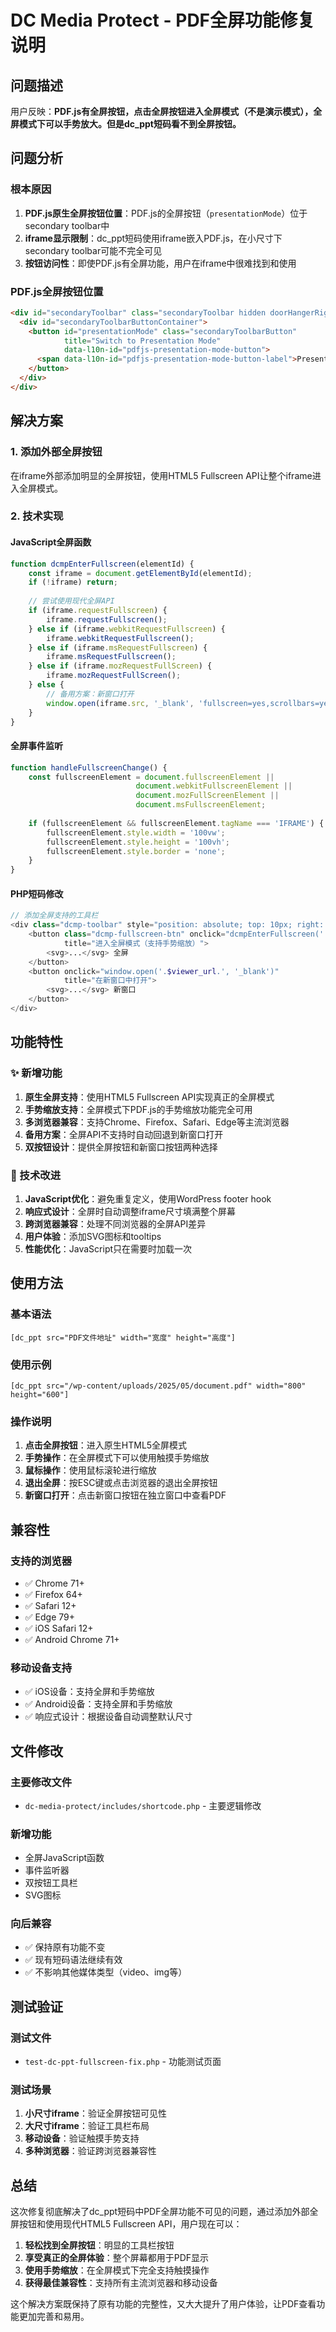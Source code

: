 # DC Media Protect - PDF全屏功能修复说明

## 问题描述

用户反映：**PDF.js有全屏按钮，点击全屏按钮进入全屏模式（不是演示模式），全屏模式下可以手势放大。但是dc_ppt短码看不到全屏按钮。**

## 问题分析

### 根本原因
1. **PDF.js原生全屏按钮位置**：PDF.js的全屏按钮（`presentationMode`）位于secondary toolbar中
2. **iframe显示限制**：dc_ppt短码使用iframe嵌入PDF.js，在小尺寸下secondary toolbar可能不完全可见
3. **按钮访问性**：即使PDF.js有全屏功能，用户在iframe中很难找到和使用

### PDF.js全屏按钮位置
```html
<div id="secondaryToolbar" class="secondaryToolbar hidden doorHangerRight">
  <div id="secondaryToolbarButtonContainer">
    <button id="presentationMode" class="secondaryToolbarButton" 
            title="Switch to Presentation Mode" 
            data-l10n-id="pdfjs-presentation-mode-button">
      <span data-l10n-id="pdfjs-presentation-mode-button-label">Presentation Mode</span>
    </button>
  </div>
</div>
```

## 解决方案

### 1. 添加外部全屏按钮
在iframe外部添加明显的全屏按钮，使用HTML5 Fullscreen API让整个iframe进入全屏模式。

### 2. 技术实现

#### JavaScript全屏函数
```javascript
function dcmpEnterFullscreen(elementId) {
    const iframe = document.getElementById(elementId);
    if (!iframe) return;
    
    // 尝试使用现代全屏API
    if (iframe.requestFullscreen) {
        iframe.requestFullscreen();
    } else if (iframe.webkitRequestFullscreen) {
        iframe.webkitRequestFullscreen();
    } else if (iframe.msRequestFullscreen) {
        iframe.msRequestFullscreen();
    } else if (iframe.mozRequestFullScreen) {
        iframe.mozRequestFullScreen();
    } else {
        // 备用方案：新窗口打开
        window.open(iframe.src, '_blank', 'fullscreen=yes,scrollbars=yes,resizable=yes');
    }
}
```

#### 全屏事件监听
```javascript
function handleFullscreenChange() {
    const fullscreenElement = document.fullscreenElement || 
                            document.webkitFullscreenElement || 
                            document.mozFullScreenElement || 
                            document.msFullscreenElement;
    
    if (fullscreenElement && fullscreenElement.tagName === 'IFRAME') {
        fullscreenElement.style.width = '100vw';
        fullscreenElement.style.height = '100vh';
        fullscreenElement.style.border = 'none';
    }
}
```

#### PHP短码修改
```php
// 添加全屏支持的工具栏
<div class="dcmp-toolbar" style="position: absolute; top: 10px; right: 10px; z-index: 1000; display: flex; gap: 5px;">
    <button class="dcmp-fullscreen-btn" onclick="dcmpEnterFullscreen('.$unique_id.')" 
            title="进入全屏模式（支持手势缩放）">
        <svg>...</svg> 全屏
    </button>
    <button onclick="window.open('.$viewer_url.', '_blank')" 
            title="在新窗口中打开">
        <svg>...</svg> 新窗口
    </button>
</div>
```

## 功能特性

### ✨ 新增功能
1. **原生全屏支持**：使用HTML5 Fullscreen API实现真正的全屏模式
2. **手势缩放支持**：全屏模式下PDF.js的手势缩放功能完全可用
3. **多浏览器兼容**：支持Chrome、Firefox、Safari、Edge等主流浏览器
4. **备用方案**：全屏API不支持时自动回退到新窗口打开
5. **双按钮设计**：提供全屏按钮和新窗口按钮两种选择

### 🔧 技术改进
1. **JavaScript优化**：避免重复定义，使用WordPress footer hook
2. **响应式设计**：全屏时自动调整iframe尺寸填满整个屏幕
3. **跨浏览器兼容**：处理不同浏览器的全屏API差异
4. **用户体验**：添加SVG图标和tooltips
5. **性能优化**：JavaScript只在需要时加载一次

## 使用方法

### 基本语法
```
[dc_ppt src="PDF文件地址" width="宽度" height="高度"]
```

### 使用示例
```
[dc_ppt src="/wp-content/uploads/2025/05/document.pdf" width="800" height="600"]
```

### 操作说明
1. **点击全屏按钮**：进入原生HTML5全屏模式
2. **手势操作**：在全屏模式下可以使用触摸手势缩放
3. **鼠标操作**：使用鼠标滚轮进行缩放
4. **退出全屏**：按ESC键或点击浏览器的退出全屏按钮
5. **新窗口打开**：点击新窗口按钮在独立窗口中查看PDF

## 兼容性

### 支持的浏览器
- ✅ Chrome 71+
- ✅ Firefox 64+
- ✅ Safari 12+
- ✅ Edge 79+
- ✅ iOS Safari 12+
- ✅ Android Chrome 71+

### 移动设备支持
- ✅ iOS设备：支持全屏和手势缩放
- ✅ Android设备：支持全屏和手势缩放
- ✅ 响应式设计：根据设备自动调整默认尺寸

## 文件修改

### 主要修改文件
- `dc-media-protect/includes/shortcode.php` - 主要逻辑修改

### 新增功能
- 全屏JavaScript函数
- 事件监听器
- 双按钮工具栏
- SVG图标

### 向后兼容
- ✅ 保持原有功能不变
- ✅ 现有短码语法继续有效
- ✅ 不影响其他媒体类型（video、img等）

## 测试验证

### 测试文件
- `test-dc-ppt-fullscreen-fix.php` - 功能测试页面

### 测试场景
1. **小尺寸iframe**：验证全屏按钮可见性
2. **大尺寸iframe**：验证工具栏布局
3. **移动设备**：验证触摸手势支持
4. **多种浏览器**：验证跨浏览器兼容性

## 总结

这次修复彻底解决了dc_ppt短码中PDF全屏功能不可见的问题，通过添加外部全屏按钮和使用现代HTML5 Fullscreen API，用户现在可以：

1. **轻松找到全屏按钮**：明显的工具栏按钮
2. **享受真正的全屏体验**：整个屏幕都用于PDF显示
3. **使用手势缩放**：在全屏模式下完全支持触摸操作
4. **获得最佳兼容性**：支持所有主流浏览器和移动设备

这个解决方案既保持了原有功能的完整性，又大大提升了用户体验，让PDF查看功能更加完善和易用。 